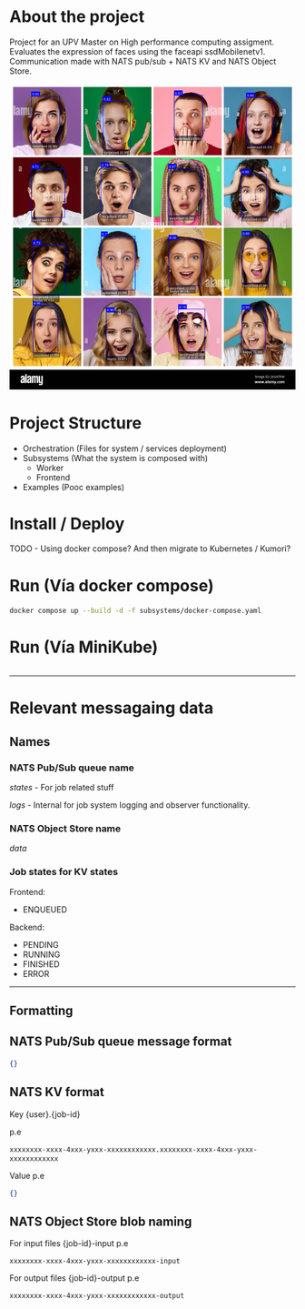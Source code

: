 # About the project

Project for an UPV Master on High performance computing assigment.
Evaluates the expression of faces using the faceapi ssdMobilenetv1. Communication made with NATS pub/sub + NATS KV and
NATS Object Store.

![img.png](img.png)

# Project Structure

- Orchestration (Files for system / services deployment)
- Subsystems (What the system is composed with)
    - Worker
    - Frontend
- Examples (Pooc examples)

# Install / Deploy

TODO - Using docker compose? And then migrate to Kubernetes / Kumori?

# Run (Vía docker compose)

```bash
docker compose up --build -d -f subsystems/docker-compose.yaml
```

# Run (Vía MiniKube)

```bash

```

---

# Relevant messagaing data

## Names

### NATS Pub/Sub queue name

*states* - For job related stuff

*logs* - Internal for job system logging and observer functionality.

### NATS Object Store name

*data*

### Job states for KV states

Frontend:

- ENQUEUED

Backend:

- PENDING
- RUNNING
- FINISHED
- ERROR

---

## Formatting

## NATS Pub/Sub queue message format

```json
{}
```

## NATS KV format

Key {user}.{job-id}

p.e

```
xxxxxxxx-xxxx-4xxx-yxxx-xxxxxxxxxxxx.xxxxxxxx-xxxx-4xxx-yxxx-xxxxxxxxxxxx
```

Value
p.e

```json
{}
```

## NATS Object Store blob naming

For input files {job-id}-input
p.e

```
xxxxxxxx-xxxx-4xxx-yxxx-xxxxxxxxxxxx-input
```

For output files {job-id}-output
p.e

```
xxxxxxxx-xxxx-4xxx-yxxx-xxxxxxxxxxxx-output
```
